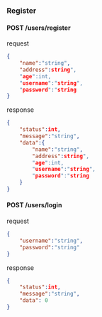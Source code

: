 ### Register

#### POST /users/register

request
```json
{
    "name":"string",
    "address":string",
    "age":int,
    "username":"string",
    "password":"string
}
```

response
```json
{
    "status":int,
    "message":"string",
    "data":{
        "name":"string",
        "address":string",
        "age":int,
        "username":"string",
        "password":"string
    }
}
```

#### POST /users/login

request
```json
{
    "username":"string",
    "password":"string"
}
```

response
```json
{
    "status":int,
    "message":"string",
    "data": 0
}